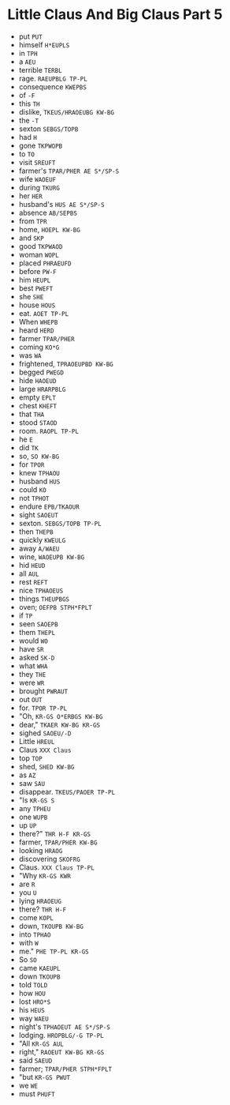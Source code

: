 # Little Claus And Big Claus Part 5

* put `PUT`
* himself `H*EUPLS`
* in `TPH`
* a `AEU`
* terrible `TERBL`
* rage. `RAEUPBLG TP-PL`
* consequence `KWEPBS`
* of `-F`
* this `TH`
* dislike, `TKEUS/HRAOEUBG KW-BG`
* the `-T`
* sexton `SEBGS/TOPB`
* had `H`
* gone `TKPWOPB`
* to `TO`
* visit `SREUFT`
* farmer's `TPAR/PHER AE S*/SP-S`
* wife `WAOEUF`
* during `TKURG`
* her `HER`
* husband's `HUS AE S*/SP-S`
* absence `AB/SEPBS`
* from `TPR`
* home, `HOEPL KW-BG`
* and `SKP`
* good `TKPWAOD`
* woman `WOPL`
* placed `PHRAEUFD`
* before `PW-F`
* him `HEUPL`
* best `PWEFT`
* she `SHE`
* house `HOUS`
* eat. `AOET TP-PL`
* When `WHEPB`
* heard `HERD`
* farmer `TPAR/PHER`
* coming `KO*G`
* was `WA`
* frightened, `TPRAOEUPBD KW-BG`
* begged `PWEGD`
* hide `HAOEUD`
* large `HRARPBLG`
* empty `EPLT`
* chest `KHEFT`
* that `THA`
* stood `STAOD`
* room. `RAOPL TP-PL`
* he `E`
* did `TK`
* so, `SO KW-BG`
* for `TPOR`
* knew `TPHAOU`
* husband `HUS`
* could `KO`
* not `TPHOT`
* endure `EPB/TKAOUR`
* sight `SAOEUT`
* sexton. `SEBGS/TOPB TP-PL`
* then `THEPB`
* quickly `KWEULG`
* away `A/WAEU`
* wine, `WAOEUPB KW-BG`
* hid `HEUD`
* all `AUL`
* rest `REFT`
* nice `TPHAOEUS`
* things `THEUPBGS`
* oven; `OEFPB STPH*FPLT`
* if `TP`
* seen `SAOEPB`
* them `THEPL`
* would `WO`
* have `SR`
* asked `SK-D`
* what `WHA`
* they `THE`
* were `WR`
* brought `PWRAUT`
* out `OUT`
* for. `TPOR TP-PL`
* "Oh, `KR-GS O*ERBGS KW-BG`
* dear," `TKAER KW-BG KR-GS`
* sighed `SAOEU/-D`
* Little `HREUL`
* Claus `XXX Claus`
* top `TOP`
* shed, `SHED KW-BG`
* as `AZ`
* saw `SAU`
* disappear. `TKEUS/PAOER TP-PL`
* "Is `KR-GS S`
* any `TPHEU`
* one `WUPB`
* up `UP`
* there?" `THR H-F KR-GS`
* farmer, `TPAR/PHER KW-BG`
* looking `HRAOG`
* discovering `SKOFRG`
* Claus. `XXX Claus TP-PL`
* "Why `KR-GS KWR`
* are `R`
* you `U`
* lying `HRAOEUG`
* there? `THR H-F`
* come `KOPL`
* down, `TKOUPB KW-BG`
* into `TPHAO`
* with `W`
* me." `PHE TP-PL KR-GS`
* So `SO`
* came `KAEUPL`
* down `TKOUPB`
* told `TOLD`
* how `HOU`
* lost `HRO*S`
* his `HEUS`
* way `WAEU`
* night's `TPHAOEUT AE S*/SP-S`
* lodging. `HROPBLG/-G TP-PL`
* "All `KR-GS AUL`
* right," `RAOEUT KW-BG KR-GS`
* said `SAEUD`
* farmer; `TPAR/PHER STPH*FPLT`
* "but `KR-GS PWUT`
* we `WE`
* must `PHUFT`
